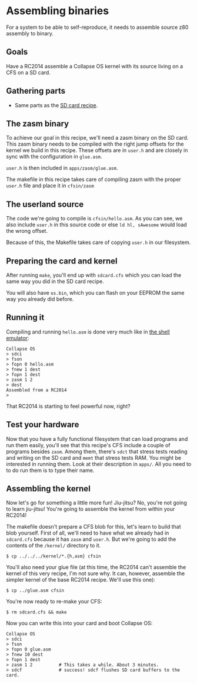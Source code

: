 # Assembling binaries

For a system to be able to self-reproduce, it needs to assemble source z80
assembly to binary.

## Goals

Have a RC2014 assemble a Collapse OS kernel with its source living on a CFS on
a SD card.

## Gathering parts

* Same parts as the [SD card recipe](../sdcard).

## The zasm binary

To achieve our goal in this recipe, we'll need a zasm binary on the SD card.
This zasm binary needs to be compiled with the right jump offsets for the kernel
we build in this recipe. These offsets are in `user.h` and are closely in sync
with the configuration in `glue.asm`.

`user.h` is then included in `apps/zasm/glue.asm`.

The makefile in this recipe takes care of compiling zasm with the proper
`user.h` file and place it in `cfsin/zasm`

## The userland source

The code we're going to compile is `cfsin/hello.asm`. As you can see, we also
include `user.h` in this source code or else `ld hl, sAwesome` would load the
wrong offset.

Because of this, the Makefile takes care of copying `user.h` in our filesystem.

## Preparing the card and kernel

After running `make`, you'll end up with `sdcard.cfs` which you can load the
same way you did in the SD card recipe.

You will also have `os.bin`, which you can flash on your EEPROM the same way
you already did before.

## Running it

Compiling and running `hello.asm` is done very much like in
[the shell emulator](../../../doc/zasm.md):

    Collapse OS
    > sdci
    > fson
    > fopn 0 hello.asm
    > fnew 1 dest
    > fopn 1 dest
    > zasm 1 2
    > dest
    Assembled from a RC2014
    >

That RC2014 is starting to feel powerful now, right?

## Test your hardware

Now that you have a fully functional filesystem that can load programs and run
them easily, you'll see that this recipe's CFS include a couple of programs
besides `zasm`. Among them, there's `sdct` that stress tests reading and
writing on the SD card and `memt` that stress tests RAM. You might be
interested in running them. Look at their description in `apps/`. All you need
to to do run them is to type their name.

## Assembling the kernel

Now let's go for something a little more fun! Jiu-jitsu? No, you're not going to
learn jiu-jitsu! You're going to assemble the kernel from within your RC2014!

The makefile doesn't prepare a CFS blob for this, let's learn to build that blob
yourself. First of all, we'll need to have what we already had in `sdcard.cfs`
because it has `zasm` and `user.h`. But we're going to add the contents of
the `/kernel/` directory to it.

    $ cp ../../../kernel/*.{h,asm} cfsin

You'll also need your glue file (at this time, the RC2014 can't assemble the
kernel of this very recipe, I'm not sure why. It can, however, assemble the
simpler kernel of the base RC2014 recipe. We'll use this one):

    $ cp ../glue.asm cfsin

You're now ready to re-make your CFS:

    $ rm sdcard.cfs && make

Now you can write this into your card and boot Collapse OS:

    Collapse OS
    > sdci
    > fson
    > fopn 0 glue.asm
    > fnew 10 dest
    > fopn 1 dest
    > zasm 1 2          # This takes a while. About 3 minutes.
    > sdcf              # success! sdcf flushes SD card buffers to the card.
